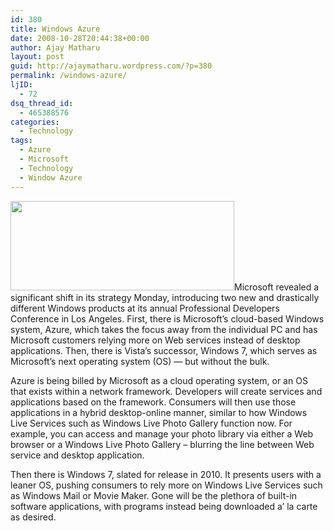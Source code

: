 ```yaml
---
id: 380
title: Windows Azure
date: 2008-10-28T20:44:38+00:00
author: Ajay Matharu
layout: post
guid: http://ajaymatharu.wordpress.com/?p=380
permalink: /windows-azure/
ljID:
  - 72
dsq_thread_id:
  - 465388576
categories:
  - Technology
tags:
  - Azure
  - Microsoft
  - Technology
  - Window Azure
---
```

[<img class="aligncenter size-full wp-image-381" title="azure" src="http://ajaymatharu.files.wordpress.com/2008/10/azure.png" alt="" width="358" height="143" />](http://ajaymatharu.files.wordpress.com/2008/10/azure.png)Microsoft revealed a significant shift in its strategy Monday, introducing two new and drastically different Windows products at its annual Professional Developers Conference in Los Angeles. First, there is Microsoft&#8217;s cloud-based Windows system, Azure, which takes the focus away from the individual PC and has Microsoft customers relying more on Web services instead of desktop applications. Then, there is Vista&#8217;s successor, Windows 7, which serves as Microsoft&#8217;s next operating system (OS) &#8212; but without the bulk.

Azure is being billed by Microsoft as a cloud operating system, or an OS that exists within a network framework. Developers will create services and applications based on the framework. Consumers will then use those applications in a hybrid desktop-online manner, similar to how Windows Live Services such as Windows Live Photo Gallery function now. For example, you can access and manage your photo library via either a Web browser or a Windows Live Photo Gallery &#8211; blurring the line between Web service and desktop application.

Then there is Windows 7, slated for release in 2010. It presents users with a leaner OS, pushing consumers to rely more on Windows Live Services such as Windows Mail or Movie Maker. Gone will be the plethora of built-in software applications, with programs instead being downloaded a&#8217; la carte as desired.